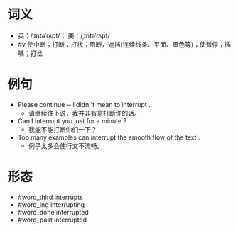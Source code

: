 # 词义
- 英：/ˌɪntəˈrʌpt/； 美：/ˌɪntəˈrʌpt/
- #v 使中断；打断；打扰；阻断，遮挡(连续线条、平面、景色等)；使暂停；插嘴；打岔
# 例句
- Please continue ─ I didn 't mean to interrupt .
	- 请继续往下说，我并非有意打断你的话。
- Can I interrupt you just for a minute ?
	- 我能不能打断你们一下？
- Too many examples can interrupt the smooth flow of the text .
	- 例子太多会使行文不流畅。
# 形态
- #word_third interrupts
- #word_ing interrupting
- #word_done interrupted
- #word_past interrupted
